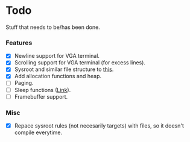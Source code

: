 
# Todo
Stuff that needs to be/has been done.

### Features
- [X] Newline support for VGA terminal.
- [X] Scrolling support for VGA terminal (for excess lines).
- [X] Sysroot and similar file structure to [this](https://wiki.osdev.org/Meaty_Skeleton#libc_and_libk_Design).
- [X] Add allocation functions and heap.
- [ ] Paging.
- [ ] Sleep functions ([Link](https://wiki.osdev.org/Programmable_Interval_Timer)).
- [ ] Framebuffer support.

### Misc
- [X] Repace sysroot rules (not necesarily targets) with files, so it doesn't compile everytime.

